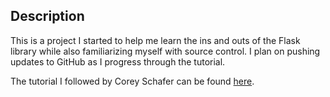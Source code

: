 ## Description

This is a project I started to help me learn the ins and outs of the Flask library while also familiarizing myself with source control. I plan on pushing updates to GitHub as I progress through the tutorial. 

The tutorial I followed by Corey Schafer can be found [here](https://www.youtube.com/watch?v=MwZwr5Tvyxo&list=PL-osiE80TeTs4UjLw5MM6OjgkjFeUxCYH&index=1).